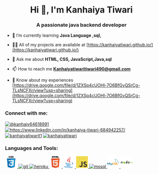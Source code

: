 <h1 align="center">Hi 👋, I'm Kanhaiya Tiwari</h1>
<h3 align="center">A passionate java backend developer</h3>

- 🌱 I’m currently learning **Java Language ,sql,**

- 👨‍💻 All of my projects are available at [https://kanhaiyatiwari.github.io/](https://kanhaiyatiwari.github.io/)

- 💬 Ask me about **HTML, CSS, JavaScript,Java,sql**

- 📫 How to reach me **Kanhaiyatiwaritiwari490@gmail.com**

- 📄 Know about my experiences [https://drive.google.com/file/d/1ZXSp4cUOHl-7O6BfGvQSrCg-TLsNCFXr/view?usp=sharing](https://drive.google.com/file/d/1ZXSp4cUOHl-7O6BfGvQSrCg-TLsNCFXr/view?usp=sharing)

<h3 align="left">Connect with me:</h3>
<p align="left">
<a href="https://twitter.com/@kanhaiy64618991" target="blank"><img align="center" src="https://raw.githubusercontent.com/rahuldkjain/github-profile-readme-generator/master/src/images/icons/Social/twitter.svg" alt="@kanhaiy64618991" height="30" width="40" /></a>
<a href="https://linkedin.com/in/https://www.linkedin.com/in/kanhaiya-tiwari-684942257/" target="blank"><img align="center" src="https://raw.githubusercontent.com/rahuldkjain/github-profile-readme-generator/master/src/images/icons/Social/linked-in-alt.svg" alt="https://www.linkedin.com/in/kanhaiya-tiwari-684942257/" height="30" width="40" /></a>
<a href="https://www.hackerrank.com/kanhaiyatiwarit1" target="blank"><img align="center" src="https://raw.githubusercontent.com/rahuldkjain/github-profile-readme-generator/master/src/images/icons/Social/hackerrank.svg" alt="kanhaiyatiwarit1" height="30" width="40" /></a>
<a href="https://www.leetcode.com/kanhaiyatiwari" target="blank"><img align="center" src="https://raw.githubusercontent.com/rahuldkjain/github-profile-readme-generator/master/src/images/icons/Social/leet-code.svg" alt="kanhaiyatiwari" height="30" width="40" /></a>
</p>

<h3 align="left">Languages and Tools:</h3>
<p align="left"> <a href="https://www.w3schools.com/css/" target="_blank" rel="noreferrer"> <img src="https://raw.githubusercontent.com/devicons/devicon/master/icons/css3/css3-original-wordmark.svg" alt="css3" width="40" height="40"/> </a> <a href="https://git-scm.com/" target="_blank" rel="noreferrer"> <img src="https://www.vectorlogo.zone/logos/git-scm/git-scm-icon.svg" alt="git" width="40" height="40"/> </a> <a href="https://heroku.com" target="_blank" rel="noreferrer"> <img src="https://www.vectorlogo.zone/logos/heroku/heroku-icon.svg" alt="heroku" width="40" height="40"/> </a> <a href="https://www.w3.org/html/" target="_blank" rel="noreferrer"> <img src="https://raw.githubusercontent.com/devicons/devicon/master/icons/html5/html5-original-wordmark.svg" alt="html5" width="40" height="40"/> </a> <a href="https://www.java.com" target="_blank" rel="noreferrer"> <img src="https://raw.githubusercontent.com/devicons/devicon/master/icons/java/java-original.svg" alt="java" width="40" height="40"/> </a> <a href="https://developer.mozilla.org/en-US/docs/Web/JavaScript" target="_blank" rel="noreferrer"> <img src="https://raw.githubusercontent.com/devicons/devicon/master/icons/javascript/javascript-original.svg" alt="javascript" width="40" height="40"/> </a> <a href="https://www.microsoft.com/en-us/sql-server" target="_blank" rel="noreferrer"> <img src="https://www.svgrepo.com/show/303229/microsoft-sql-server-logo.svg" alt="mssql" width="40" height="40"/> </a> <a href="https://www.mysql.com/" target="_blank" rel="noreferrer"> <img src="https://raw.githubusercontent.com/devicons/devicon/master/icons/mysql/mysql-original-wordmark.svg" alt="mysql" width="40" height="40"/> </a> <a href="https://nodejs.org" target="_blank" rel="noreferrer"> <img src="https://raw.githubusercontent.com/devicons/devicon/master/icons/nodejs/nodejs-original-wordmark.svg" alt="nodejs" width="40" height="40"/> </a> </p>
